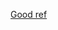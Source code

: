 [Good ref](https://blog.csdn.net/qq_39333816/article/details/81101812?utm_medium=distribute.pc_relevant.none-task-blog-2%7Edefault%7EBlogCommendFromBaidu%7Edefault-4.essearch_pc&depth_1-utm_source=distribute.pc_relevant.none-task-blog-2%7Edefault%7EBlogCommendFromBaidu%7Edefault-4.essearch_pc)
